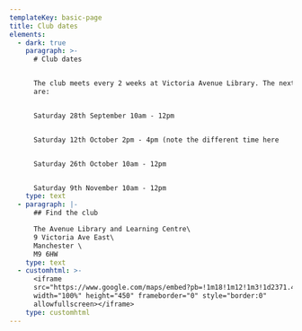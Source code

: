 ```yaml
---
templateKey: basic-page
title: Club dates
elements:
  - dark: true
    paragraph: >-
      # Club dates


      The club meets every 2 weeks at Victoria Avenue Library. The next dates
      are:


      Saturday 28th September 10am - 12pm


      Saturday 12th October 2pm - 4pm (note the different time here


      Saturday 26th October 10am - 12pm


      Saturday 9th November 10am - 12pm
    type: text
  - paragraph: |-
      ## Find the club

      The Avenue Library and Learning Centre\
      9 Victoria Ave East\
      Manchester \
      M9 6HW
    type: text
  - customhtml: >-
      <iframe
      src="https://www.google.com/maps/embed?pb=!1m18!1m12!1m3!1d2371.4167836305364!2d-2.209104684476095!3d53.53247206845487!2m3!1f0!2f0!3f0!3m2!1i1024!2i768!4f13.1!3m3!1m2!1s0x4887999edb6f7fcb%3A0x1c9a560dcf330867!2sThe+Avenue+Library+and+Learning+Centre!5e0!3m2!1sen!2suk!4v1554335069503!5m2!1sen!2suk"
      width="100%" height="450" frameborder="0" style="border:0"
      allowfullscreen></iframe>
    type: customhtml
---
```


